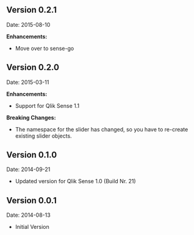 
## Version 0.2.1
Date: 2015-08-10

**Enhancements:**

* Move over to sense-go

## Version 0.2.0
Date: 2015-03-11

**Enhancements:**

* Support for Qlik Sense 1.1

**Breaking Changes:**
* The namespace for the slider has changed, so you have to re-create existing slider objects.


## Version 0.1.0
Date: 2014-09-21

* Updated version for Qlik Sense 1.0 (Build Nr. 21)

## Version 0.0.1
Date: 2014-08-13

* Initial Version
